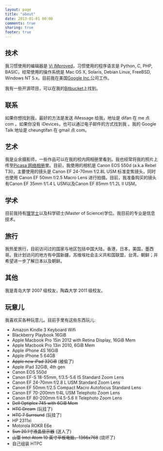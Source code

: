 ```yaml
---
layout: page
title: "about"
date: 2013-01-01 00:00
comments: true
sharing: true
footer: true
---
```

技术
----

我习惯使用的编辑器是 [Vi IMproved][]，习惯使用的程序语言是 Python, C, PHP,
BASIC，经常使用的操作系统是 Mac OS X, Solaris, Debian Linux, FreeBSD, Windows
NT 5.x。目前我在美国[Google Inc.][]公司工作。

我有一些开源项目，可以在我的[Bitbucket][]上找到。

联系
----

如果你想找到我，最好的方法是发送 iMessage 给我，地址是 difan 在 me 点 com
。如果你没有 iDevices，也可以通过电子邮件的方式找到我 。我的 Google Talk 地址是
cheungtifan 在 gmail 点 com。

艺术
----

我是业余摄影师，一些作品可以在我的校内网相册里看到。我也经常将我的照片上传至[Picasa
网络相册][]里。目前，我使用的相机是 Canon EOS 550d (a.k.a Rebel
T3i)，主要使用的镜头是 Canon EF 24-70mm f/2.8L USM 标准变焦镜头，同时也使用
Canon EF 50mm f/2.5 Macro Lens 进行拍摄。目前，我准备购买的镜头有Canon EF 35mm
f/1.4 L USM以及Canon EF 85mm f/1.2L II USM。

学术
----

目前我持有[理学士][]以及科学硕士(Master of
Science)学位。我目前的专业是信息技术。

旅行
----

我热爱旅行，目前访问过的国家与地区包括中国大陆，香港，日本，美国，墨西哥。我计划访问的地方有中国新疆，苏维埃社会主义共和国联盟，台湾，朝鲜；并希望进一步了解日本以及朝鲜。

其他
----

我是青岛大学 2007 级校友，陶森大学 2011 级校友。

玩意儿
------

我喜欢买各种玩意儿。目前手里有这些东西玩儿:

-   Amazon Kindle 3 Keyboard Wifi
-   Blackberry Playbook 16GiB
-   Apple Macbook Pro 15in 2012 with Retina Display, 16GiB Mem
-   Apple Macbook Pro 13in 2010, 6GiB Mem
-   Apple iPhone 4S 16GiB
-   Apple iPhone 5 64GB
-   ~~Apple new iPad 32GiB~~ (被偷了)
-   Apple iPad 32GiB, 4th gen
-   Canon EOS 550d
-   Canon EF-S 18-55mm, f/3.5-5.6 IS Standard Zoom Lens
-   Canon EF 24-70mm f/2.8 L USM Standard Zoom Lens
-   Canon EF 50mm f/2.5 Compact Macro Autofocus Standard Lens
-   Canon EF 70-200mm f/4L USM Telephoto Zoom Lens
-   Canon EF 80-200mm f/4.5-5.6 II Telephoto Zoom Lens
-   ~~Dell Optiplex 745 with 6GiB Mem~~
-   ~~HTC Dream~~ (玩挂了)
-   ~~HTC 7 Surround~~ (玩挂了)
-   HP 2311xi
-   Motorola ROKR E6e
-   ~~Sun 20.1寸液晶显示器~~ (送人了)
-   ~~山寨 Intel Atom 10 英寸平板电脑，1366x768~~ (烧坏了)
-   自己组装 HTPC

  [Vi IMproved]: https://bitbucket.org/tifan/vimrc
  [Google Inc.]: http://www.google.com/
  [Bitbucket]: http://code.difan.org.cn
  [me.com email]: /img/me_com.png
  [Gmail address]: /img/gmail.png
  [Picasa 网络相册]: http://picasaweb.google.com/cheungtifan
  [理学士]: http://zh.wikipedia.org/zh-cn/%E7%90%86%E5%AD%A6%E5%A3%AB
